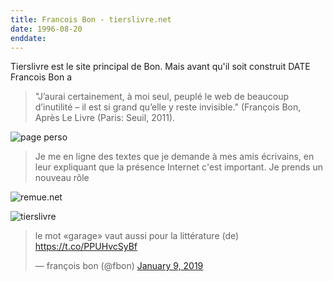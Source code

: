 ```yaml
---
title: Francois Bon - tierslivre.net 
date: 1996-08-20
enddate: 
---
```


Tierslivre est le site principal de  Bon. Mais avant qu'il soit construit DATE Francois Bon a 

> "J’aurai certainement, à moi seul, peuplé le web de beaucoup d’inutilité – il est si grand qu’elle y reste invisible." (François Bon, Après Le Livre (Paris: Seuil, 2011).


![page perso]()
> Je me en ligne des textes que je demande à mes amis écrivains, en leur expliquant que la présence Internet c'est important. Je prends un nouveau rôle

![remue.net]()


![tierslivre]()





<blockquote class="twitter-tweet" data-lang="en"><p lang="fr" dir="ltr">le mot «garage» vaut aussi pour la littérature (de) <a href="https://t.co/PPUHvcSyBf">https://t.co/PPUHvcSyBf</a></p>&mdash; françois bon (@fbon) <a href="https://twitter.com/fbon/status/1082872531235807232?ref_src=twsrc%5Etfw">January 9, 2019</a></blockquote>
<script async src="https://platform.twitter.com/widgets.js" charset="utf-8"></script>
